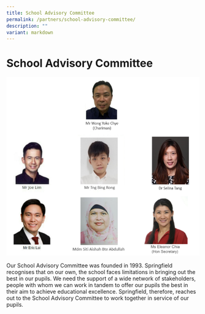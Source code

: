 ```yaml
---
title: School Advisory Committee
permalink: /partners/school-advisory-committee/
description: ""
variant: markdown
---
```

# **School Advisory Committee**

![](/images/NewSAC.png)

Our School Advisory Committee was founded in 1993. Springfield recognises that on our own, the school faces limitations in bringing out the best in our pupils. We need the support of a wide network of stakeholders, people with whom we can work in tandem to offer our pupils the best in their aim to achieve educational excellence. Springfield, therefore, reaches out to the School Advisory Committee to work together in service of our pupils.